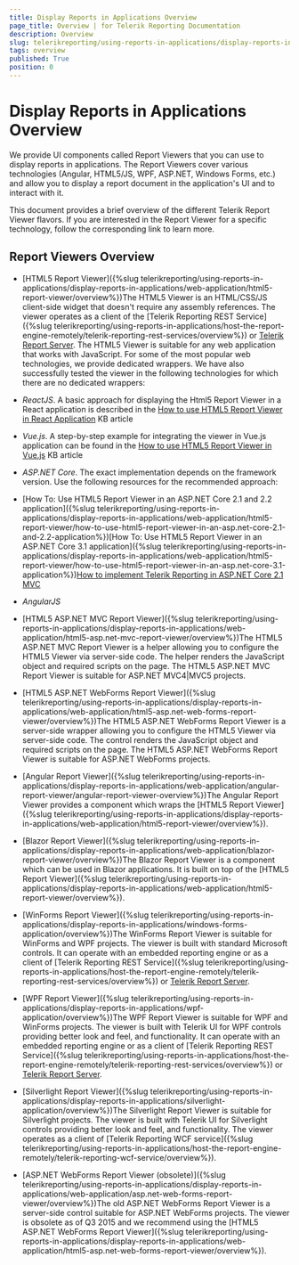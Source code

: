 ```yaml
---
title: Display Reports in Applications Overview
page_title: Overview | for Telerik Reporting Documentation
description: Overview
slug: telerikreporting/using-reports-in-applications/display-reports-in-applications/overview
tags: overview
published: True
position: 0
---
```


# Display Reports in Applications Overview



We provide UI components called Report Viewers that you can use to display reports in applications. The Report Viewers cover various technologies         (Angular, HTML5/JS, WPF, ASP.NET, Windows Forms, etc.) and allow you to display a report document in the application's UI and to interact with it.       

This document provides a brief overview of the different Telerik Report Viewer flavors. If you are interested in the Report Viewer for a specific technology,         follow the corresponding link to learn more.         

## Report Viewers Overview

* [HTML5 Report Viewer]({%slug telerikreporting/using-reports-in-applications/display-reports-in-applications/web-application/html5-report-viewer/overview%})The HTML5 Viewer is an HTML/CSS/JS client-side widget that doesn't require any assembly references.               The viewer operates as a client of the               [Telerik Reporting REST Service]({%slug telerikreporting/using-reports-in-applications/host-the-report-engine-remotely/telerik-reporting-rest-services/overview%}) or [Telerik Report Server](https://www.telerik.com/report-server).             The HTML5 Viewer is suitable for any web application that works with JavaScript. For some of the most popular               web technologies, we provide dedicated wrappers. We have also successfully tested the viewer in               the following technologies for which there are no dedicated wrappers:             

* *ReactJS*. A basic approach for displaying the Html5 Report Viewer in a React                    application is described in the                   [How to use HTML5 Report Viewer in React Application](https://docs.telerik.com/reporting/knowledge-base/how-to-use-html5-viewer-in-react-js)                   KB article                 

* *Vue.js*. A step-by-step example for integrating the viewer in Vue.js application                    can be found in the                     [How to use HTML5 Report Viewer in Vue.js](https://docs.telerik.com/reporting/knowledge-base/how-to-use-html5-viewer-in-vue-js)                   KB article                 

* *ASP.NET Core*. The exact implementation depends on the framework version.                    Use the following resources for the recommended approach:                 

* [How To: Use HTML5 Report Viewer in an ASP.NET Core 2.1 and 2.2 application]({%slug telerikreporting/using-reports-in-applications/display-reports-in-applications/web-application/html5-report-viewer/how-to-use-html5-report-viewer-in-an-asp.net-core-2.1-and-2.2-application%})[How To: Use HTML5 Report Viewer in an ASP.NET Core 3.1 application]({%slug telerikreporting/using-reports-in-applications/display-reports-in-applications/web-application/html5-report-viewer/how-to-use-html5-report-viewer-in-an-asp.net-core-3.1-application%})[How to implement Telerik Reporting in ASP.NET Core 2.1 MVC](https://docs.telerik.com/reporting/knowledge-base/how-to-implement-telerik-reporting-in-asp-net-core-mvc)

* *AngularJS*

* [HTML5 ASP.NET MVC Report Viewer]({%slug telerikreporting/using-reports-in-applications/display-reports-in-applications/web-application/html5-asp.net-mvc-report-viewer/overview%})The HTML5 ASP.NET MVC Report Viewer is a helper allowing you to configure the HTML5 Viewer via server-side code.               The helper renders the JavaScript object and required scripts on the page. The HTML5 ASP.NET MVC Report Viewer is suitable for ASP.NET MVC4|MVC5 projects.             

* [HTML5 ASP.NET WebForms Report Viewer]({%slug telerikreporting/using-reports-in-applications/display-reports-in-applications/web-application/html5-asp.net-web-forms-report-viewer/overview%})The HTML5 ASP.NET WebForms Report Viewer is a server-side wrapper allowing you to configure the HTML5 Viewer via server-side code.               The control renders the JavaScript object and required scripts on the page.               The HTML5 ASP.NET WebForms Report Viewer is suitable for ASP.NET WebForms projects.             

* [Angular Report Viewer]({%slug telerikreporting/using-reports-in-applications/display-reports-in-applications/web-application/angular-report-viewer/angular-report-viewer-overview%})The Angular Report Viewer provides a component which wraps the               [HTML5 Report Viewer]({%slug telerikreporting/using-reports-in-applications/display-reports-in-applications/web-application/html5-report-viewer/overview%}).             

* [Blazor Report Viewer]({%slug telerikreporting/using-reports-in-applications/display-reports-in-applications/web-application/blazor-report-viewer/overview%})The Blazor Report Viewer is a component which can be used in Blazor applications. It is built on top of the               [HTML5 Report Viewer]({%slug telerikreporting/using-reports-in-applications/display-reports-in-applications/web-application/html5-report-viewer/overview%}).             

* [WinForms Report Viewer]({%slug telerikreporting/using-reports-in-applications/display-reports-in-applications/windows-forms-application/overview%})The WinForms Report Viewer is suitable for WinForms and WPF projects. The viewer is built with standard Microsoft controls.               It can operate with an embedded reporting engine or as a client of               [Telerik Reporting REST Service]({%slug telerikreporting/using-reports-in-applications/host-the-report-engine-remotely/telerik-reporting-rest-services/overview%}) or [Telerik Report Server](http://www.telerik.com/report-server).             

* [WPF Report Viewer]({%slug telerikreporting/using-reports-in-applications/display-reports-in-applications/wpf-application/overview%})The WPF Report Viewer is suitable for WPF and WinForms projects. The viewer is built with Telerik UI for WPF controls providing better               look and feel, and functionality. It can operate with an embedded reporting engine or as a client of               [Telerik Reporting REST Service]({%slug telerikreporting/using-reports-in-applications/host-the-report-engine-remotely/telerik-reporting-rest-services/overview%}) or [Telerik Report Server](http://www.telerik.com/report-server).             

* [Silverlight Report Viewer]({%slug telerikreporting/using-reports-in-applications/display-reports-in-applications/silverlight-application/overview%})The Silverlight Report Viewer is suitable for Silverlight projects. The viewer is built with Telerik UI for Silverlight controls providing               better look and feel, and functionality. The viewer operates as a client of               [Telerik Reporting WCF service]({%slug telerikreporting/using-reports-in-applications/host-the-report-engine-remotely/telerik-reporting-wcf-service/overview%}).             

* [ASP.NET WebForms Report Viewer (obsolete)]({%slug telerikreporting/using-reports-in-applications/display-reports-in-applications/web-application/asp.net-web-forms-report-viewer/overview%})The old ASP.NET WebForms Report Viewer is a server-side control suitable for ASP.NET WebForms projects.               The viewer is obsolete as of Q3 2015 and we recommend using the               [HTML5 ASP.NET WebForms Report Viewer]({%slug telerikreporting/using-reports-in-applications/display-reports-in-applications/web-application/html5-asp.net-web-forms-report-viewer/overview%}).             

